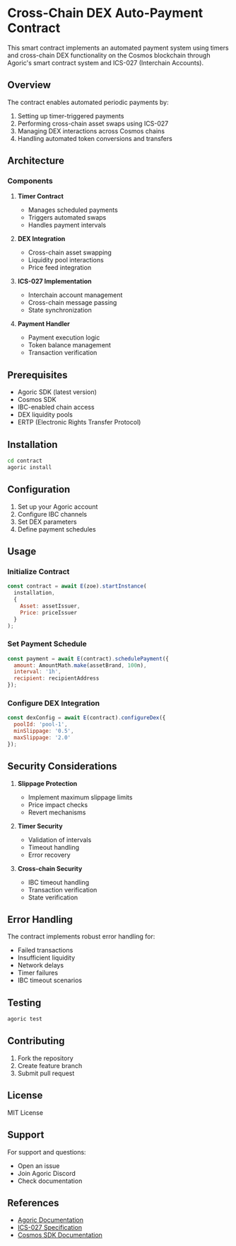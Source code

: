 # Cross-Chain DEX Auto-Payment Contract

This smart contract implements an automated payment system using timers and cross-chain DEX functionality on the Cosmos blockchain through Agoric's smart contract system and ICS-027 (Interchain Accounts).

## Overview

The contract enables automated periodic payments by:
1. Setting up timer-triggered payments
2. Performing cross-chain asset swaps using ICS-027
3. Managing DEX interactions across Cosmos chains
4. Handling automated token conversions and transfers

## Architecture

### Components

1. **Timer Contract**
   - Manages scheduled payments
   - Triggers automated swaps
   - Handles payment intervals

2. **DEX Integration**
   - Cross-chain asset swapping
   - Liquidity pool interactions
   - Price feed integration

3. **ICS-027 Implementation**
   - Interchain account management
   - Cross-chain message passing
   - State synchronization

4. **Payment Handler**
   - Payment execution logic
   - Token balance management
   - Transaction verification

## Prerequisites

- Agoric SDK (latest version)
- Cosmos SDK
- IBC-enabled chain access
- DEX liquidity pools
- ERTP (Electronic Rights Transfer Protocol)

## Installation

```bash
cd contract
agoric install
```

## Configuration

1. Set up your Agoric account
2. Configure IBC channels
3. Set DEX parameters
4. Define payment schedules

## Usage

### Initialize Contract

```javascript
const contract = await E(zoe).startInstance(
  installation,
  { 
    Asset: assetIssuer,
    Price: priceIssuer 
  }
);
```

### Set Payment Schedule

```javascript
const payment = await E(contract).schedulePayment({
  amount: AmountMath.make(assetBrand, 100n),
  interval: '1h',
  recipient: recipientAddress
});
```

### Configure DEX Integration

```javascript
const dexConfig = await E(contract).configureDex({
  poolId: 'pool-1',
  minSlippage: '0.5',
  maxSlippage: '2.0'
});
```

## Security Considerations

1. **Slippage Protection**
   - Implement maximum slippage limits
   - Price impact checks
   - Revert mechanisms

2. **Timer Security**
   - Validation of intervals
   - Timeout handling
   - Error recovery

3. **Cross-chain Security**
   - IBC timeout handling
   - Transaction verification
   - State verification

## Error Handling

The contract implements robust error handling for:
- Failed transactions
- Insufficient liquidity
- Network delays
- Timer failures
- IBC timeout scenarios

## Testing

```bash
agoric test
```

## Contributing

1. Fork the repository
2. Create feature branch
3. Submit pull request

## License

MIT License

## Support

For support and questions:
- Open an issue
- Join Agoric Discord
- Check documentation

## References

- [Agoric Documentation](https://docs.agoric.com)
- [ICS-027 Specification](https://github.com/cosmos/ibc/tree/master/spec/app/ics-027-interchain-accounts)
- [Cosmos SDK Documentation](https://docs.cosmos.network)
